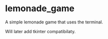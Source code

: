 # lemonade_game
A simple lemonade game that uses the terminal.

Will later add tkinter compatibilaty.